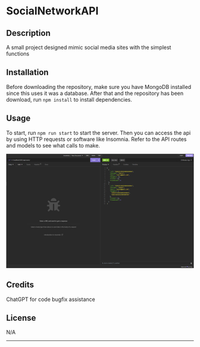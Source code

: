 # SocialNetworkAPI

## Description

A small project designed mimic social media sites with the simplest functions

## Installation

Before downloading the repository, make sure you have MongoDB installed since this uses it was a database. After that and the repository has been download, run `npm install` to install dependencies.

## Usage

To start, run `npm run start` to start the server. Then you can access the api by using HTTP requests or software like Insomnia. Refer to the API routes and models to see what calls to make.

![alt text](screenshot.png)

## Credits

ChatGPT for code bugfix assistance

## License

N/A

---